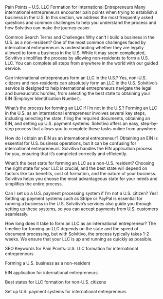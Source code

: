 Pain Points – U.S. LLC Formation for International Entrepreneurs
Many international entrepreneurs encounter pain points when trying to establish a business in the U.S. In this section, we address the most frequently asked questions and common challenges to help you understand the process and how Solvitivo can make the journey easier.

Common Search Terms and Challenges
Why can't I build a business in the U.S. as a non-resident?
One of the most common challenges faced by international entrepreneurs is understanding whether they are legally allowed to form a business in the U.S. While it may seem complicated, Solvitivo simplifies the process by allowing non-residents to form a U.S. LLC. You can complete all steps from anywhere in the world with our guided service.

Can international entrepreneurs form an LLC in the U.S.?
Yes, non-U.S. citizens and non-residents can absolutely form an LLC in the U.S. Solvitivo’s service is designed to help international entrepreneurs navigate the legal and bureaucratic hurdles, from selecting the best state to obtaining your EIN (Employer Identification Number).

What’s the process for forming an LLC if I’m not in the U.S.?
Forming an LLC in the U.S. as an international entrepreneur involves several key steps, including selecting the state, filing the required documents, obtaining an EIN, and setting up U.S. payment systems. Solvitivo offers an easy, step-by-step process that allows you to complete these tasks online from anywhere.

How do I obtain an EIN as an international entrepreneur?
Obtaining an EIN is essential for U.S. business operations, but it can be confusing for international entrepreneurs. Solvitivo handles the EIN application process for you, ensuring that it’s completed correctly and efficiently.

What’s the best state for forming an LLC as a non-U.S. resident?
Choosing the right state for your LLC is crucial, and the best state will depend on factors like tax benefits, cost of formation, and the nature of your business. Solvitivo helps you choose the most advantageous state for your needs and simplifies the entire process.

Can I set up a U.S. payment processing system if I’m not a U.S. citizen?
Yes! Setting up payment systems such as Stripe or PayPal is essential for running a business in the U.S. Solvitivo’s services also guide you through setting up these systems, so you can accept payments from U.S. customers seamlessly.

How long does it take to form an LLC as an international entrepreneur?
The timeline for forming an LLC depends on the state and the speed of document processing, but with Solvitivo, the process typically takes 1-2 weeks. We ensure that your LLC is up and running as quickly as possible.

SEO Keywords for Pain Points:
U.S. LLC formation for international entrepreneurs

Forming a U.S. business as a non-resident

EIN application for international entrepreneurs

Best states for LLC formation for non-U.S. citizens

Set up U.S. payment systems for international entrepreneurs

